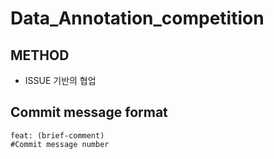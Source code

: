 # Data_Annotation_competition

## METHOD
- ISSUE 기반의 협업

## Commit message format

```
feat: (brief-comment)
#Commit message number
```


